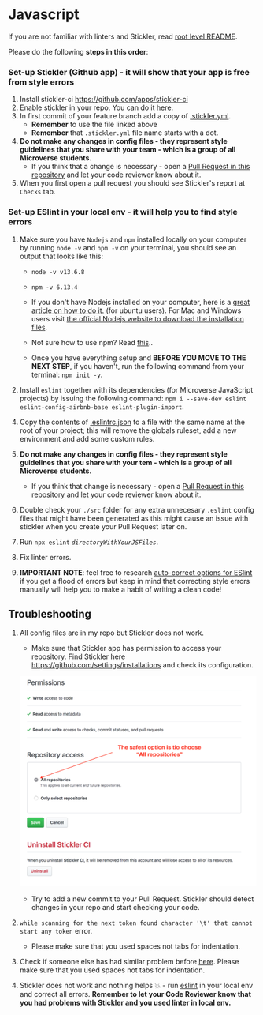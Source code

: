 # Javascript

If you are not familiar with linters and Stickler, read [root level README](../README.md).

Please do the following **steps in this order**:

### Set-up Stickler (Github app) - it will show that your app is free from style errors

1. Install stickler-ci https://github.com/apps/stickler-ci
2. Enable stickler in your repo. You can do it [here](https://stickler-ci.com/).
3. In first commit of your feature branch add a copy of [.stickler.yml](./.stickler.yml).
   - **Remember** to use the file linked above
   - **Remember** that `.stickler.yml` file name starts with a dot.
4. **Do not make any changes in config files - they represent style guidelines that you share with your team - which is a group of all Microverse students.**
   - If you think that a change is necessary - open a [Pull Request in this repository](../README.md#contributing) and let your code reviewer know about it.
5. When you first open a pull request you should see Stickler's report at `Checks` tab.

### Set-up ESlint in your local env - it will help you to find style errors

1. Make sure you have `Nodejs` and `npm` installed locally on your computer by running `node -v` and `npm -v` on your terminal, you should see an output that looks like this:

   - `node -v v13.6.8`

   - `npm -v 6.13.4`

   - If you don't have Nodejs installed on your computer, here is a [great article on how to do it.](https://linuxize.com/post/how-to-install-node-js-on-ubuntu-18.04/) (for ubuntu users).
     For Mac and Windows users visit [the official Nodejs website to download the installation files](nodejs.org).

   - Not sure how to use npm? Read [this](https://docs.npmjs.com/downloading-and-installing-node-js-and-npm)..

   - Once you have everything setup and **BEFORE YOU MOVE TO THE NEXT STEP**, if you haven't, run the following command from your terminal: `npm init -y`.

2. Install `eslint` together with its dependencies (for Microverse JavaScript projects) by issuing the following command: `npm i --save-dev eslint eslint-config-airbnb-base eslint-plugin-import`.

4) Copy the contents of [.eslintrc.json](./.eslintrc.json) to a file with the same name at the root of your project; this will remove the globals ruleset, add a new environment and add some custom rules.

5) **Do not make any changes in config files - they represent style guidelines that you share with your tem - which is a group of all Microverse students.**
   - If you think that change is necessary - open a [Pull Request in this repository](../README.md#contributing) and let your code reviewer know about it.
6) Double check your `./src` folder for any extra unnecesary `.eslint` config files that might have been generated as this might cause an issue with stickler when you create your Pull Request later on.
7) Run `npx eslint` _`directoryWithYourJSFiles`_.
8) Fix linter errors.
9) **IMPORTANT NOTE**: feel free to research [auto-correct options for ESlint](https://eslint.org/docs/user-guide/command-line-interface#fixing-problems) if you get a flood of errors but keep in mind that correcting style errors manually will help you to make a habit of writing a clean code!

## Troubleshooting

1. All config files are in my repo but Stickler does not work.

   - Make sure that Stickler app has permission to access your repository. Find Stickler here https://github.com/settings/installations and check its configuration.

   ![screenshot](../assets/images/stickler_app_config.png)

   - Try to add a new commit to your Pull Request. Stickler should detect changes in your repo and start checking your code.

2. `while scanning for the next token found character '\t' that cannot start any token` error.
   - Please make sure that you used spaces not tabs for indentation.
3. Check if someone else has had similar problem before [here](https://questions.microverse.org/c/linters-stickler).
   Please make sure that you used spaces not tabs for indentation.
4. Stickler does not work and nothing helps 💥 - run [eslint](https://eslint.org/) in your local env and correct all errors. **Remember to let your Code Reviewer know that you had problems with Stickler and you used linter in local env.**
